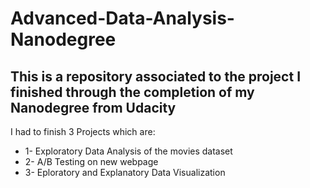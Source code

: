 # Advanced-Data-Analysis-Nanodegree

## This is a repository associated to the project I finished through the completion of my Nanodegree from Udacity

I had to finish 3 Projects which are:
- 1- Exploratory Data Analysis of the movies dataset
- 2- A/B Testing on new webpage 
- 3- Eploratory and Explanatory Data Visualization
